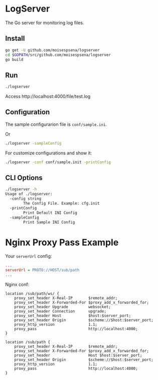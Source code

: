 # LogServer

The Go server for monitoring log files.

## Install

```bash
go get -U github.com/moisespsena/logserver
cd $GOPATH/src/github.com/moisespsena/logserver
go build
```

## Run

```bash
./logserver
```

Access http://localhost:4000/file/test.log

## Configuration

The sample configurarion file is `conf/sample.ini`.

Or 

```bash
./logserver -sampleConfig
```

For customize configurations and show it:

```bash
./logserver -conf conf/sample.init -printConfig
```

## CLI Options

```bash
./logserver -h
Usage of ./logserver:
  -config string
        The Config File. Example: cfg.init
  -printConfig
        Print Default INI Config
  -sampleConfig
        Print Sample INI Config
```

# Nginx Proxy Pass Example

Your `serverUrl` config:

```ini
...
serverUrl = PROTO://HOST/sub/path
...
```

Nginx conf:


    location /sub/path/ws/ {
        proxy_set_header X-Real-IP       $remote_addr;
        proxy_set_header X-Forwarded-For $proxy_add_x_forwarded_for;
        proxy_set_header Upgrade         websocket;
        proxy_set_header Connection      upgrade;
        proxy_set_header Host            $host:$server_port;
        proxy_set_header Origin          $scheme://$host:$server_port;
        proxy_http_version               1.1;
        proxy_pass                       http://localhost:4000;
    }

    location /sub/path {
        proxy_set_header X-Real-IP       $remote_addr;
        proxy_set_header X-Forwarded-For $proxy_add_x_forwarded_for;
        proxy_set_header                 Host $host:$server_port;
        proxy_set_header Origin          $scheme://$host:$server_port;
        proxy_http_version               1.1;
        proxy_pass                       http://localhost:4000;
    }

